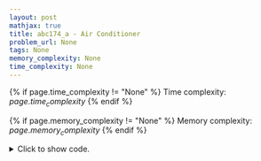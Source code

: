 ```yaml
---
layout: post
mathjax: true
title: abc174_a - Air Conditioner
problem_url: None
tags: None
memory_complexity: None
time_complexity: None
---
```




{% if page.time_complexity != "None" %}
Time complexity: ${{ page.time_complexity }}$
{% endif %}

{% if page.memory_complexity != "None" %}
Memory complexity: ${{ page.memory_complexity }}$
{% endif %}

<details>
<summary>
<p style="display:inline">Click to show code.</p>
</summary>
```cpp
{% raw %}
using namespace std;
int main(void)
{
    int x;
    cin >> x;
    cout << (x >= 30 ? "Yes" : "No") << endl;
    return 0;
}

{% endraw %}
```
</details>

